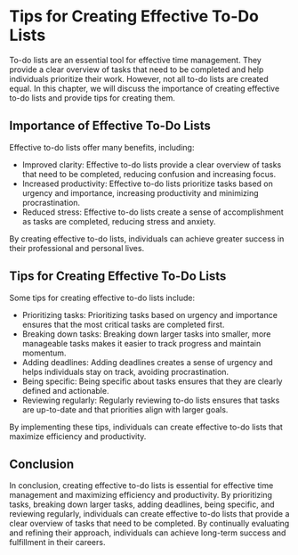 Tips for Creating Effective To-Do Lists
==================================================================================

To-do lists are an essential tool for effective time management. They provide a clear overview of tasks that need to be completed and help individuals prioritize their work. However, not all to-do lists are created equal. In this chapter, we will discuss the importance of creating effective to-do lists and provide tips for creating them.

Importance of Effective To-Do Lists
-----------------------------------

Effective to-do lists offer many benefits, including:

* Improved clarity: Effective to-do lists provide a clear overview of tasks that need to be completed, reducing confusion and increasing focus.
* Increased productivity: Effective to-do lists prioritize tasks based on urgency and importance, increasing productivity and minimizing procrastination.
* Reduced stress: Effective to-do lists create a sense of accomplishment as tasks are completed, reducing stress and anxiety.

By creating effective to-do lists, individuals can achieve greater success in their professional and personal lives.

Tips for Creating Effective To-Do Lists
---------------------------------------

Some tips for creating effective to-do lists include:

* Prioritizing tasks: Prioritizing tasks based on urgency and importance ensures that the most critical tasks are completed first.
* Breaking down tasks: Breaking down larger tasks into smaller, more manageable tasks makes it easier to track progress and maintain momentum.
* Adding deadlines: Adding deadlines creates a sense of urgency and helps individuals stay on track, avoiding procrastination.
* Being specific: Being specific about tasks ensures that they are clearly defined and actionable.
* Reviewing regularly: Regularly reviewing to-do lists ensures that tasks are up-to-date and that priorities align with larger goals.

By implementing these tips, individuals can create effective to-do lists that maximize efficiency and productivity.

Conclusion
----------

In conclusion, creating effective to-do lists is essential for effective time management and maximizing efficiency and productivity. By prioritizing tasks, breaking down larger tasks, adding deadlines, being specific, and reviewing regularly, individuals can create effective to-do lists that provide a clear overview of tasks that need to be completed. By continually evaluating and refining their approach, individuals can achieve long-term success and fulfillment in their careers.
